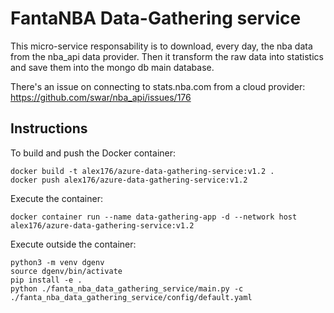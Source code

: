 # FantaNBA Data-Gathering service
This micro-service responsability is to download, every day, the nba data from the nba_api data provider. Then it transform the raw data into statistics and save them into the mongo db main database.

There's an issue on connecting to stats.nba.com from a cloud provider: https://github.com/swar/nba_api/issues/176


## Instructions

To build and push the Docker container:
```
docker build -t alex176/azure-data-gathering-service:v1.2 .
docker push alex176/azure-data-gathering-service:v1.2
```

Execute the container:
```
docker container run --name data-gathering-app -d --network host alex176/azure-data-gathering-service:v1.2
```

 Execute outside the container:
```
python3 -m venv dgenv
source dgenv/bin/activate
pip install -e .
python ./fanta_nba_data_gathering_service/main.py -c ./fanta_nba_data_gathering_service/config/default.yaml
```

